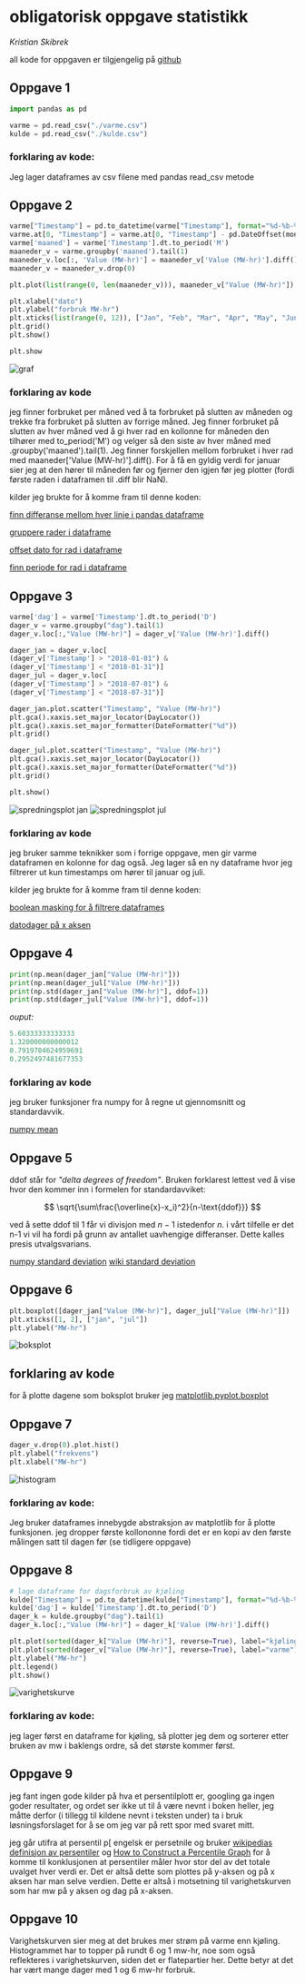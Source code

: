 # obligatorisk oppgave statistikk

*Kristian Skibrek*

all kode for oppgaven er tilgjengelig på [github](https://github.com/TheSkibb/oblig-statistikk)

## Oppgave 1

~~~py
import pandas as pd

varme = pd.read_csv("./varme.csv")
kulde = pd.read_csv("./kulde.csv")
~~~

### forklaring av kode:

Jeg lager dataframes av csv filene med pandas read_csv metode

## Oppgave 2

~~~py
varme["Timestamp"] = pd.to_datetime(varme["Timestamp"], format="%d-%b-%y %H:%M:%S")
varme.at[0, "Timestamp"] = varme.at[0, "Timestamp"] - pd.DateOffset(months=1)
varme['maaned'] = varme['Timestamp'].dt.to_period('M')
maaneder_v = varme.groupby('maaned').tail(1)
maaneder_v.loc[:, 'Value (MW-hr)'] = maaneder_v['Value (MW-hr)'].diff()
maaneder_v = maaneder_v.drop(0)

plt.plot(list(range(0, len(maaneder_v))), maaneder_v["Value (MW-hr)"])

plt.xlabel("dato")
plt.ylabel("forbruk MW-hr")
plt.xticks(list(range(0, 12)), ["Jan", "Feb", "Mar", "Apr", "May", "Jun", "Jul", "Aug", "Sep", "Oct", "Nov", "Dec"])
plt.grid()
plt.show()

plt.show
~~~

![graf](oppgave2.png)

### forklaring av kode

jeg finner forbruket per måned ved å ta forbruket på slutten av måneden og trekke fra forbruket på slutten av forrige måned. Jeg finner forbruket på slutten av hver måned ved å gi hver rad en kollonne for måneden den tilhører med to_period('M') og velger så den siste av hver måned med .groupby('maaned').tail(1). Jeg finner forskjellen mellom forbruket i hver rad med maaneder['Value (MW-hr)'].diff(). For å få en gyldig verdi for januar sier jeg at den hører til måneden før og fjerner den igjen før jeg plotter (fordi første raden i dataframen til .diff blir NaN).

kilder jeg brukte for å komme fram til denne koden:

[finn differanse mellom hver linje i pandas dataframe](https://pandas.pydata.org/docs/reference/api/pandas.DataFrame.diff.html)

[gruppere rader i dataframe](https://pandas.pydata.org/docs/reference/api/pandas.DataFrame.groupby.html)

[offset dato for rad i dataframe](https://pandas.pydata.org/docs/reference/api/pandas.tseries.offsets.DateOffset.html)

[finn periode for rad i dataframe](https://pandas.pydata.org/docs/reference/api/pandas.Series.dt.to_period.html)

## Oppgave 3

~~~py
varme['dag'] = varme['Timestamp'].dt.to_period('D')
dager_v = varme.groupby("dag").tail(1)
dager_v.loc[:,"Value (MW-hr)"] = dager_v['Value (MW-hr)'].diff()

dager_jan = dager_v.loc[
(dager_v['Timestamp'] > "2018-01-01") & 
(dager_v['Timestamp'] < "2018-01-31")] 
dager_jul = dager_v.loc[
(dager_v['Timestamp'] > "2018-07-01") & 
(dager_v['Timestamp'] < "2018-07-31")]

dager_jan.plot.scatter("Timestamp", "Value (MW-hr)")
plt.gca().xaxis.set_major_locator(DayLocator())
plt.gca().xaxis.set_major_formatter(DateFormatter("%d"))
plt.grid()

dager_jul.plot.scatter("Timestamp", "Value (MW-hr)")
plt.gca().xaxis.set_major_locator(DayLocator())
plt.gca().xaxis.set_major_formatter(DateFormatter("%d"))
plt.grid()

plt.show()
~~~

![spredningsplot jan](oppgave3jan.png)
![spredningsplot jul](oppgave3juli.png)

### forklaring av kode

jeg bruker samme teknikker som i forrige oppgave, men gir varme dataframen en kolonne for dag også. Jeg lager så en ny dataframe hvor jeg filtrerer ut kun timestamps om hører til januar og juli.

kilder jeg brukte for å komme fram til denne koden:

[boolean masking for å filtrere dataframes](https://towardsdatascience.com/boolean-masking-with-pandas-b21b7714d0b6)

[datodager på x aksen](https://matplotlib.org/stable/api/dates_api.html)

## Oppgave 4

~~~py
print(np.mean(dager_jan["Value (MW-hr)"]))
print(np.mean(dager_jul["Value (MW-hr)"]))
print(np.std(dager_jan["Value (MW-hr)"], ddof=1))
print(np.std(dager_jul["Value (MW-hr)"], ddof=1))
~~~

*ouput:*

~~~py
5.60333333333333
1.320000000000012
0.7919784624959691
0.2952497481677353
~~~

### forklaring av kode

jeg bruker funksjoner fra numpy for å regne ut gjennomsnitt og standardavvik.

[numpy mean](https://numpy.org/doc/stable/reference/generated/numpy.mean.html)

## Oppgave 5

ddof står for *"delta degrees of freedom"*. Bruken forklarest lettest ved å vise hvor den kommer inn i formelen for standardavviket:

$$
\sqrt{\sum\frac{\overline{x}-x_i)^2}{n-\text{ddof}}}
$$

ved å sette ddof til 1 får vi divisjon med $n-1$ istedenfor $n$. i vårt tilfelle er det n-1 vi vil ha fordi på grunn av antallet uavhengige differanser. Dette kalles presis utvalgsvarians.

[numpy standard deviation](https://numpy.org/doc/stable/reference/generated/numpy.std.html)
[wiki standard deviation](https://en.wikipedia.org/wiki/Standard_deviation)

## Oppgave 6

~~~py
plt.boxplot([dager_jan["Value (MW-hr)"], dager_jul["Value (MW-hr)"]])
plt.xticks([1, 2], ["jan", "jul"])
plt.ylabel("MW-hr")
~~~

![boksplot](oppgave6.png)

## forklaring av kode

for å plotte dagene som boksplot bruker jeg [matplotlib.pyplot.boxplot](https://matplotlib.org/stable/api/_as_gen/matplotlib.pyplot.boxplot.html)

## Oppgave 7

~~~py
dager_v.drop(0).plot.hist()
plt.ylabel("frekvens")
plt.xlabel("MW-hr")
~~~

![histogram](oppgave7.png)

### forklaring av kode:

Jeg bruker dataframes innebygde abstraksjon av matplotlib for å plotte funksjonen. jeg dropper første kollononne fordi det er en kopi av den første målingen satt til dagen før (se tidligere oppgave)

## Oppgave 8

~~~py
# lage dataframe for dagsforbruk av kjøling
kulde["Timestamp"] = pd.to_datetime(kulde["Timestamp"], format="%d-%b-%y %H:%M:%S")
kulde['dag'] = kulde['Timestamp'].dt.to_period('D')
dager_k = kulde.groupby("dag").tail(1)
dager_k.loc[:,"Value (MW-hr)"] = dager_k['Value (MW-hr)'].diff()

plt.plot(sorted(dager_k["Value (MW-hr)"], reverse=True), label="kjøling")
plt.plot(sorted(dager_v["Value (MW-hr)"], reverse=True), label="varme")
plt.ylabel("MW-hr")
plt.legend()
plt.show()
~~~

![varighetskurve](oppgave8.png)

### forklaring av kode:

jeg lager først en dataframe for kjøling, så plotter jeg dem og sorterer etter bruken av mw i baklengs ordre, så det største kommer først.

## Oppgave 9

jeg fant ingen gode kilder på hva et persentilplott er, googling ga ingen goder resultater, og ordet ser ikke ut til å være nevnt i boken heller, jeg måtte derfor (i tillegg til kildene nevnt i teksten under) ta i bruk løsningsforslaget for å se om jeg var på rett spor med svaret mitt.

jeg går utifra at persentil p[ engelsk er persetnile og bruker [wikipedias definisjon av persentiler](https://en.wikipedia.org/wiki/Percentile) og [How to Construct a Percentile Graph]() for å komme til konklusjonen at persentiler måler hvor stor del av det totale uvalget hver verdi er. Det er altså dette som plottes på y-aksen og på x aksen har man selve verdien. Dette er altså i motsetning til varighetskurven som har mw på y aksen og dag på x-aksen.

## Oppgave 10

Varighetskurven sier meg at det brukes mer strøm på varme enn kjøling. Histogrammet har to topper på rundt 6 og 1 mw-hr, noe som også reflekteres i varighetskurven, siden det er flatepartier her. Dette betyr at det har vært mange dager med 1 og 6 mw-hr forbruk.
